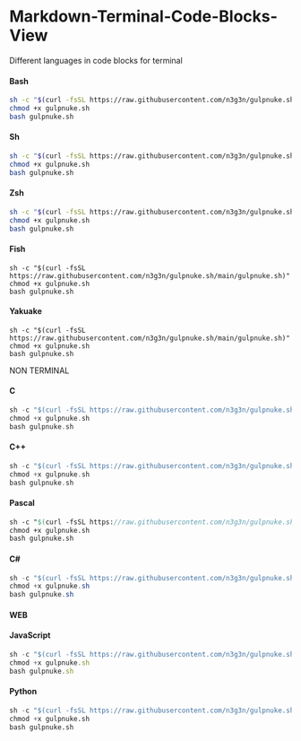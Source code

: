 # Markdown-Terminal-Code-Blocks-View
Different languages in code blocks for terminal
#### Bash
```bash
sh -c "$(curl -fsSL https://raw.githubusercontent.com/n3g3n/gulpnuke.sh/main/gulpnuke.sh)"
chmod +x gulpnuke.sh
bash gulpnuke.sh
```
#### Sh
```sh
sh -c "$(curl -fsSL https://raw.githubusercontent.com/n3g3n/gulpnuke.sh/main/gulpnuke.sh)"
chmod +x gulpnuke.sh
bash gulpnuke.sh
```
#### Zsh
```zsh
sh -c "$(curl -fsSL https://raw.githubusercontent.com/n3g3n/gulpnuke.sh/main/gulpnuke.sh)"
chmod +x gulpnuke.sh
bash gulpnuke.sh
```

#### Fish
```fish
sh -c "$(curl -fsSL https://raw.githubusercontent.com/n3g3n/gulpnuke.sh/main/gulpnuke.sh)"
chmod +x gulpnuke.sh
bash gulpnuke.sh
```
#### Yakuake
```Yakuake
sh -c "$(curl -fsSL https://raw.githubusercontent.com/n3g3n/gulpnuke.sh/main/gulpnuke.sh)"
chmod +x gulpnuke.sh
bash gulpnuke.sh
```
NON TERMINAL

#### C
```c
sh -c "$(curl -fsSL https://raw.githubusercontent.com/n3g3n/gulpnuke.sh/main/gulpnuke.sh)"
chmod +x gulpnuke.sh
bash gulpnuke.sh
```
#### C++
```cpp
sh -c "$(curl -fsSL https://raw.githubusercontent.com/n3g3n/gulpnuke.sh/main/gulpnuke.sh)"
chmod +x gulpnuke.sh
bash gulpnuke.sh
```
#### Pascal
```pascal
sh -c "$(curl -fsSL https://raw.githubusercontent.com/n3g3n/gulpnuke.sh/main/gulpnuke.sh)"
chmod +x gulpnuke.sh
bash gulpnuke.sh
```
#### C#
```c#
sh -c "$(curl -fsSL https://raw.githubusercontent.com/n3g3n/gulpnuke.sh/main/gulpnuke.sh)"
chmod +x gulpnuke.sh
bash gulpnuke.sh
```
#### WEB
#### JavaScript
```javascript
sh -c "$(curl -fsSL https://raw.githubusercontent.com/n3g3n/gulpnuke.sh/main/gulpnuke.sh)"
chmod +x gulpnuke.sh
bash gulpnuke.sh
```
#### Python
```Python
sh -c "$(curl -fsSL https://raw.githubusercontent.com/n3g3n/gulpnuke.sh/main/gulpnuke.sh)"
chmod +x gulpnuke.sh
bash gulpnuke.sh
```
